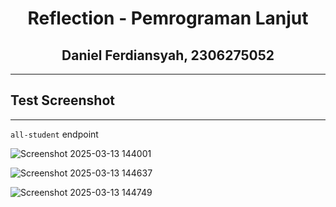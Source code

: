 <div align="center">

# **Reflection - Pemrograman Lanjut**  
## Daniel Ferdiansyah, 2306275052  

</div>

---

## Test Screenshot

---

`all-student` endpoint

![Screenshot 2025-03-13 144001](https://github.com/user-attachments/assets/52cfd447-973f-42c5-a1d8-fdb15cdf3048)

![Screenshot 2025-03-13 144637](https://github.com/user-attachments/assets/f53515c5-1b01-4ba7-8fd8-409312a51f6e)

![Screenshot 2025-03-13 144749](https://github.com/user-attachments/assets/717f6aef-6d1b-4a33-aa3e-bb9bc6e74f13)


